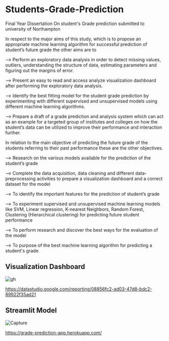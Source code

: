 # Students-Grade-Prediction
Final Year Dissertation On student's Grade prediction submitted to university of Northampton

In respect to the major aims of this study, which is to propose an appropriate machine learning 
algorithm for successful prediction of student’s future grade the other aims are to

--> Perform an exploratory data analysis in order to detect missing values, outliers, 
understanding the structure of data, estimating parameters and figuring out the margins of 
error.

--> Present an easy to read and access analyze visualization dashboard after performing the 
exploratory data analysis.

--> Identify the best fitting model for the student grade prediction by experimenting with 
different supervised and unsupervised models using different machine learning algorithms.

--> Prepare a draft of a grade prediction and analysis system which can act as an example for 
a targeted group of institutes and colleges on how the student’s data can be utilized to 
improve their performance and interaction further.

In relation to the main objective of predicting the future grade of the students referring to their past 
performance these are the other objectives.

--> Research on the various models available for the prediction of the student’s grade

--> Complete the data acquisition, data cleaning and different data-preprocessing activities to 
prepare a visualization dashboard and a correct dataset for the model

--> To identify the important features for the prediction of student’s grade

--> To experiment supervised and unsupervised machine learning models like SVM, Linear 
regression, K-nearest Neighbors, Random Forest, Clustering (Hierarchical clustering) for 
predicting future student performance

--> To perform research and discover the best ways for the evaluation of the model

--> To purpose of the best machine learning algorithm for predicting a student's grade

## Visualization Dashboard
![gh](https://user-images.githubusercontent.com/66167662/125063705-88a07000-e0cf-11eb-88cc-b196aaa4931f.PNG)

https://datastudio.google.com/reporting/08856fc2-ad03-47d8-bdc2-89922f35ad21

## Streamlit Model
![Capture](https://user-images.githubusercontent.com/66167662/125063717-8ccc8d80-e0cf-11eb-959d-c1b5acf3574c.PNG)

https://grade-prediction-app.herokuapp.com/
